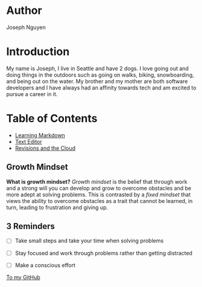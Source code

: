 # Author
Joseph Nguyen
# Introduction
My name is Joseph, I live in Seattle and have 2 dogs. I love going out and doing things in the outdoors such as going on walks, biking, snowboarding, and being out on the water. My brother and my mother are both software developers and I have always had an affinity towards tech and am excited to pursue a career in it.
# Table of Contents
- [Learning Markdown](https://3luehippo.github.io/reading-notes/Learning-Markdown)
- [Text Editor](https://3luehippo.github.io/reading-notes/TextEditor)
- [Revisions and the Cloud](https://3luehippo.github.io/reading-notes/Revisionsandthecloud)
## Growth Mindset
**What is growth mindset?**
_Growth mindset_ is the belief that through work and a strong will you can develop and grow to overcome obstacles and be more adept at solving problems. This is contrasted by a _fixed mindset_ that views the ability to overcome obstacles as a trait that cannot be learned, in turn, leading to frustration and giving up.
## 3 Reminders
- [ ] Take small steps and take your time when solving problems 
- [ ] Stay focused and work through problems rather than getting distracted 
- [ ] Make a conscious effort 


[To my GitHub](https://github.com/3lueHippo)
